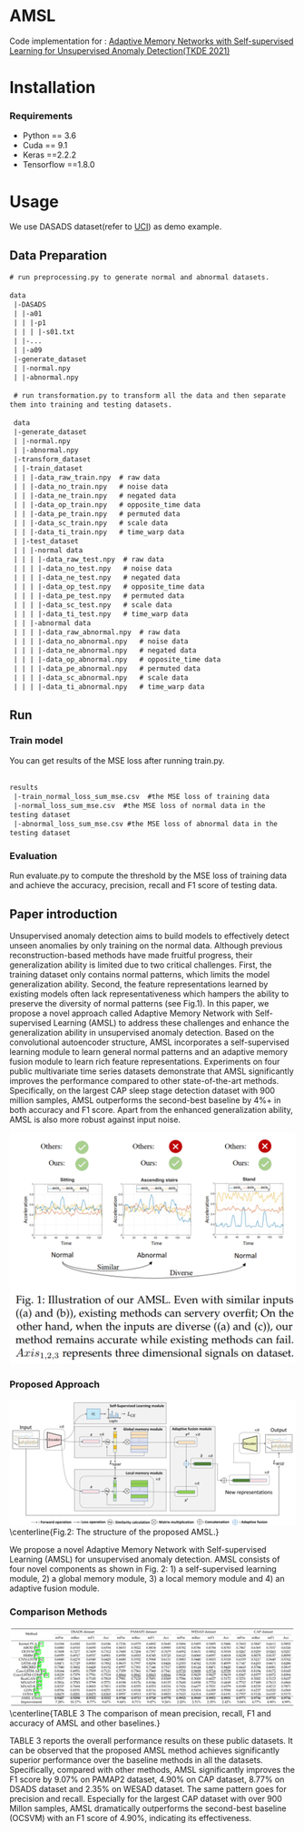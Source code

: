 # AMSL

Code implementation for : [Adaptive Memory Networks with Self-supervised Learning for Unsupervised Anomaly Detection(TKDE 2021)](https://arxiv.org/pdf/2201.00464.pdf)


# Installation
### Requirements
* Python == 3.6
* Cuda == 9.1
* Keras ==2.2.2
* Tensorflow ==1.8.0


# Usage
We use DASADS dataset(refer to [UCI](https://archive.ics.uci.edu/ml/datasets/daily+and+sports+activities)) as demo example. 

## Data Preparation
```
# run preprocessing.py to generate normal and abnormal datasets.

data
 |-DASADS
 | |-a01  
 | | |-p1  
 | | | |-s01.txt
 | |-...
 | |-a09
 |-generate_dataset
 | |-normal.npy
 | |-abnormal.npy

 # run transformation.py to transform all the data and then separate them into training and testing datasets.

 data
 |-generate_dataset
 | |-normal.npy
 | |-abnormal.npy
 |-transform_dataset
 | |-train_dataset
 | | |-data_raw_train.npy  # raw data
 | | |-data_no_train.npy   # noise data
 | | |-data_ne_train.npy   # negated data
 | | |-data_op_train.npy   # opposite_time data
 | | |-data_pe_train.npy   # permuted data
 | | |-data_sc_train.npy   # scale data
 | | |-data_ti_train.npy   # time_warp data
 | |-test_dataset
 | | |-normal data
 | | | |-data_raw_test.npy  # raw data
 | | | |-data_no_test.npy   # noise data
 | | | |-data_ne_test.npy   # negated data
 | | | |-data_op_test.npy   # opposite_time data
 | | | |-data_pe_test.npy   # permuted data
 | | | |-data_sc_test.npy   # scale data
 | | | |-data_ti_test.npy   # time_warp data
 | | |-abnormal data
 | | | |-data_raw_abnormal.npy  # raw data
 | | | |-data_no_abnormal.npy   # noise data
 | | | |-data_ne_abnormal.npy   # negated data
 | | | |-data_op_abnormal.npy   # opposite_time data
 | | | |-data_pe_abnormal.npy   # permuted data
 | | | |-data_sc_abnormal.npy   # scale data
 | | | |-data_ti_abnormal.npy   # time_warp data

```

## Run

### Train model

You can get results of the MSE loss after running train.py. 

```

results
 |-train_normal_loss_sum_mse.csv  #the MSE loss of training data
 |-normal_loss_sum_mse.csv  #the MSE loss of normal data in the testing dataset
 |-abnormal_loss_sum_mse.csv #the MSE loss of abnormal data in the testing dataset

```

### Evaluation

Run evaluate.py to compute the threshold by the MSE loss of training data and achieve the accuracy, precision, recall and F1 score of testing data.

## Paper introduction

Unsupervised anomaly detection aims to build models to effectively detect unseen anomalies by only training on the normal data. Although previous reconstruction-based methods have made fruitful progress, their generalization ability is limited due to two critical challenges. First, the training dataset only contains normal patterns, which limits the model generalization ability. Second, the
feature representations learned by existing models often lack representativeness which hampers the ability to preserve the diversity of normal patterns (see Fig.1). In this paper, we propose a novel approach called Adaptive Memory Network with Self-supervised Learning (AMSL) to address these challenges and enhance the generalization ability in unsupervised anomaly detection. Based on the convolutional autoencoder structure, AMSL incorporates a self-supervised learning module to learn general normal patterns and an adaptive memory fusion module to learn rich feature representations. Experiments on four public multivariate time series datasets demonstrate that AMSL significantly improves the performance compared to other state-of-the-art methods. Specifically, on the largest CAP sleep stage detection dataset with 900 million samples, AMSL outperforms the second-best baseline by 4%+ in both accuracy and F1 score.
Apart from the enhanced generalization ability, AMSL is also more robust against input noise.

![1|center](./picture2/6.png)

### Proposed Approach

![1|center](./picture2/5.png)
\centerline{Fig.2: The structure of the proposed AMSL.}

We propose a novel Adaptive Memory Network with Self-supervised Learning (AMSL) for unsupervised anomaly detection. AMSL consists of four novel components as shown in Fig. 2: 1) a self-supervised learning module, 2) a global memory module, 3) a local memory module and 4) an adaptive fusion module.

### Comparison Methods
![1|center](./picture2/4.png)
\centerline{TABLE 3 The comparison of mean precision, recall, F1 and accuracy of AMSL and other baselines.}

TABLE 3 reports the overall performance results on these public datasets. It can be observed that the proposed AMSL method achieves significantly superior performance over the baseline methods in all the datasets. Specifically, compared with other methods, AMSL significantly improves the F1 score by 9.07% on PAMAP2 dataset, 4.90% on CAP
dataset, 8.77% on DSADS dataset and 2.35% on WESAD dataset. The same pattern goes for precision and recall. Especially for the largest CAP dataset with over 900 Millon
samples, AMSL dramatically outperforms the second-best baseline (OCSVM) with an F1 score of 4.90%, indicating its effectiveness.
